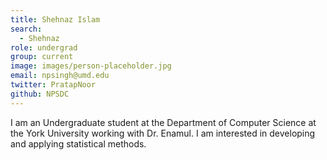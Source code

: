 ```yaml
---
title: Shehnaz Islam
search:
  - Shehnaz
role: undergrad
group: current
image: images/person-placeholder.jpg
email: npsingh@umd.edu
twitter: PratapNoor
github: NPSDC
---
```


I am an Undergraduate student at the Department of Computer Science at the York University working with Dr. Enamul. I am interested in developing and applying statistical methods.
